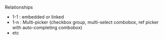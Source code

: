 Relationships
- 1-1 : embedded or linked
- 1-n : Multi-picker (checkbox group, multi-select combobox, ref picker with auto-completing combobox)
- etc
